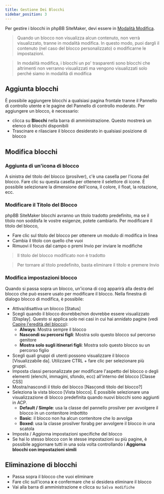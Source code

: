 ```yaml
---
title: Gestione Dei Blocchi
sidebar_position: 3
---
```


Per gestire i blocchi in phpBB SiteMaker, devi essere in [Modalità Modifica](./overview#edit-mode).

> Quando un blocco non visualizza alcun contenuto, non verrà visualizzato, tranne in modalità modifica. In questo modo, puoi dargli il contenuto (nel caso del blocco personalizzato) o modificarne le impostazioni.

> In modalità modifica, i blocchi un po' trasparenti sono blocchi che altrimenti non verranno visualizzati ma vengono visualizzati solo perché siamo in modalità di modifica

## Aggiunta blocchi
È possibile aggiungere blocchi a qualsiasi pagina frontale tranne il Pannello di controllo utente e le pagine del Pannello di controllo moderato. Per aggiungere un blocco, è necessario:
* clicca su **Blocchi** nella barra di amministrazione. Questo mostrerà un elenco di blocchi disponibili
* Trascinare e rilasciare il blocco desiderato in qualsiasi posizione di blocco

## Modifica blocchi
### Aggiunta di un'icona di blocco
A sinistra del titolo del blocco (prosilver), c'è una casella per l'icona del blocco. Fare clic su questa casella per ottenere il selettore di icone. È possibile selezionare la dimensione dell'icona, il colore, il float, la rotazione, ecc.

### Modificare il Titolo del Blocco
phpBB SiteMaker blocchi avranno un titolo tradotto predefinito, ma se il titolo non soddisfa le vostre esigenze, potete cambiarlo. Per modificare il titolo del blocco,
* Fare clic sul titolo del blocco per ottenere un modulo di modifica in linea
* Cambia il titolo con quello che vuoi
* Rimuovi il focus dal campo o premi Invio per inviare le modifiche

> Il titolo del blocco modificato non è tradotto

> Per tornare al titolo predefinito, basta eliminare il titolo e premere Invio

### Modifica impostazioni blocco
Quando si passa sopra un blocco, un'icona di cog apparirà alla destra del blocco che può essere usato per modificare il blocco. Nella finestra di dialogo blocco di modifica, è possibile:
- Attiva/disattiva un blocco [Status]
- Scegli quando il blocco dovrebbe/non dovrebbe essere visualizzato [Display]. Questo si applica solo nei casi in cui hai annidato pagine (vedi [Capire l'eredità del blocco](/docs/user/site/block-inheritance)):
    - **Always**: Mostra sempre il blocco
    - **Nascondi su percorsi figli**: Mostra solo questo blocco sul percorso genitore
    - **Mostra solo sugli itinerari figli**: Mostra solo questo blocco su un percorso figlio
- Scegli quali gruppi di utenti possono visualizzare il blocco [Visualizzabile da]. Utilizzare CTRL + fare clic per selezionare più gruppi.
- Imposta classi personalizzate per modificare l'aspetto del blocco o degli elementi (elenchi, immagini, sfondo, ecc) all'interno del blocco [Classe CSS]
- Mostra/nascondi il titolo del blocco [Nascondi titolo del blocco?]
- Seleziona la vista blocco [Vista blocco]. È possibile selezionare una visualizzazione di blocco predefinita quando nuovi blocchi sono aggiunti in ACP.
    - **Default / Simple**: usa la classe del pannello prosilver per avvolgere il blocco in un contenitore imbottito
    - **Basic**: il blocco non ha alcun contenitore che lo avvolga
    - **Boxed**: usa la classe prosilver forabg per avvolgere il blocco in una scatola
- Imposta / Aggiorna impostazioni specifiche del blocco
- Se hai lo stesso blocco con le stesse impostazioni su più pagine, è possibile aggiornare tutti in una sola volta controllando i **Aggiorna blocchi con impostazioni simili**

## Eliminazione di blocchi
- Passa sopra il blocco che vuoi eliminare
- Fare clic sull'icona **x** e confermare che si desidera eliminare il blocco
- Vai alla barra di amministrazione e clicca su `Salva modifiche`

